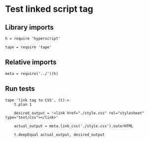 # Test linked script tag

## Library imports

	h = require 'hyperscript'

	tape = require 'tape'


## Relative imports

	meta = require('../')(h)


## Run tests

	tape 'link tag to CSS', (t)->
		t.plan 1

		desired_output = '<link href="./style.css" rel="stylesheet" type="text/css"></link>'

		actual_output = meta.link_css('./style.css').outerHTML

		t.deepEqual actual_output, desired_output
